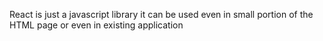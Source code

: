 React is just a javascript library
it can be used even in small portion of the HTML page or even in existing application
